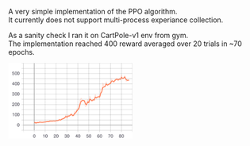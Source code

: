 A very simple implementation of the PPO algorithm.\
It currently does not support multi-process experiance collection.


As a sanity check I ran it on CartPole-v1 env from gym.\
The implementation reached 400 reward averaged over 20 trials in ~70 epochs.

<p align="left">
<img src="cartpole_reward.svg",  width="250">
</p>
